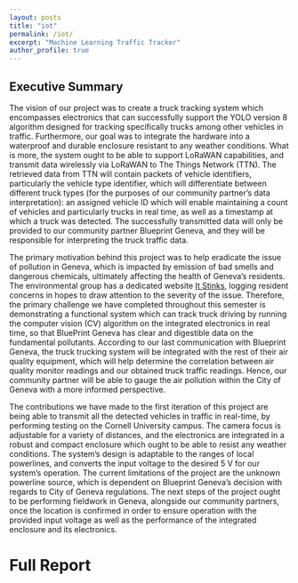 ```yaml
---
layout: posts
title: "iot"
permalink: /iot/
excerpt: "Machine Learning Traffic Tracker"
author_profile: true
---
```


## Executive Summary 

The vision of our project was to create a truck tracking system which encompasses electronics that can successfully support the YOLO version 8 algorithm designed for tracking specifically trucks among other vehicles in traffic. Furthermore, our goal was to integrate the hardware into a waterproof and durable enclosure resistant to any weather conditions. What is more, the system ought to be able to support LoRaWAN capabilities, and transmit data wirelessly via LoRaWAN to The Things Network (TTN). The retrieved data from TTN will contain packets of vehicle identifiers, particularly the vehicle type identifier, which will differentiate between different truck types (for the purposes of our community partner’s data interpretation): an assigned vehicle ID which will enable maintaining a count of vehicles and particularly trucks in real time, as well as a timestamp at which a truck was detected. The successfully transmitted data will only be provided to our community partner Blueprint Geneva, and they will be responsible for interpreting the truck traffic data.

The primary motivation behind this project was to help eradicate the issue of pollution in Geneva, which is impacted by emission of bad smells and dangerous chemicals, ultimately affecting the health of Geneva’s residents. The environmental group has a dedicated website [It Stinks](https://www.itstinks.org/map?limit=500&c=5762273213677568), logging resident concerns in hopes to draw attention to the severity of the issue. Therefore, the primary challenge we have completed throughout this semester is demonstrating a functional system which can track truck driving by running the computer vision (CV) algorithm on the integrated electronics in real time, so that BluePrint Geneva has clear and digestible data on the fundamental pollutants. According to our last communication with Blueprint Geneva, the truck trucking system will be integrated with the rest of their air quality equipment, which will help determine the correlation between air quality monitor readings and our obtained truck traffic readings. Hence, our community partner will be able to gauge the air pollution within the City of Geneva with a more informed perspective.

The contributions we have made to the first iteration of this project are being able to transmit all the detected vehicles in traffic in real-time, by performing testing on the Cornell University campus. The camera focus is adjustable for a variety of distances, and the electronics are integrated in a robust and compact enclosure which ought to be able to resist any weather conditions. The system’s design is adaptable to the ranges of local powerlines, and converts the input voltage to the desired 5 V for our system’s operation. The current limitations of the project are the unknown powerline source, which is dependent on Blueprint Geneva’s decision with regards to City of Geneva regulations. The next steps of the project ought to be performing fieldwork in Geneva, alongside our community partners, once the location is confirmed in order to ensure operation with the provided input voltage as well as the performance of the integrated enclosure and its electronics.

# Full Report
